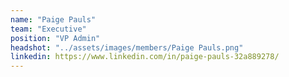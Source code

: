 ```yaml
---
name: "Paige Pauls"
team: "Executive"
position: "VP Admin"
headshot: "../assets/images/members/Paige Pauls.png"
linkedin: https://www.linkedin.com/in/paige-pauls-32a889278/
---
```

